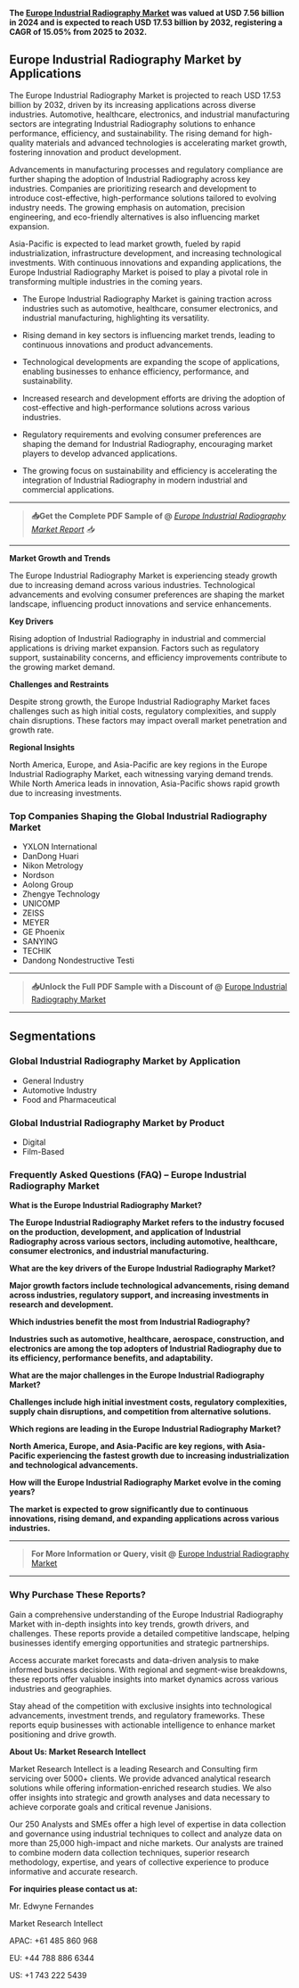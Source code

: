 <p><strong>The <a href="https://www.marketresearchintellect.com/download-sample/?rid=581178&amp;utm_source=Pulse-April-Europe&amp;utm_medium=852">Europe Industrial Radiography Market</a> was valued at USD 7.56 billion in 2024 and is expected to reach USD 17.53 billion by 2032, registering a CAGR of 15.05% from 2025 to 2032.</strong></p><h2>Europe Industrial Radiography Market by Applications&nbsp;</h2><p><p>The Europe Industrial Radiography Market is projected to reach USD 17.53 billion by 2032, driven by its increasing applications across diverse industries. Automotive, healthcare, electronics, and industrial manufacturing sectors are integrating Industrial Radiography solutions to enhance performance, efficiency, and sustainability. The rising demand for high-quality materials and advanced technologies is accelerating market growth, fostering innovation and product development.</p><p>Advancements in manufacturing processes and regulatory compliance are further shaping the adoption of Industrial Radiography across key industries. Companies are prioritizing research and development to introduce cost-effective, high-performance solutions tailored to evolving industry needs. The growing emphasis on automation, precision engineering, and eco-friendly alternatives is also influencing market expansion.</p><p>Asia-Pacific is expected to lead market growth, fueled by rapid industrialization, infrastructure development, and increasing technological investments. With continuous innovations and expanding applications, the Europe Industrial Radiography Market is poised to play a pivotal role in transforming multiple industries in the coming years.</p></p><ul><li><p>The Europe Industrial Radiography Market is gaining traction across industries such as automotive, healthcare, consumer electronics, and industrial manufacturing, highlighting its versatility.</p></li><li><p>Rising demand in key sectors is influencing market trends, leading to continuous innovations and product advancements.</p></li><li><p>Technological developments are expanding the scope of applications, enabling businesses to enhance efficiency, performance, and sustainability.</p></li><li><p>Increased research and development efforts are driving the adoption of cost-effective and high-performance solutions across various industries.</p></li><li><p>Regulatory requirements and evolving consumer preferences are shaping the demand for Industrial Radiography, encouraging market players to develop advanced applications.</p></li><li><p>The growing focus on sustainability and efficiency is accelerating the integration of Industrial Radiography in modern industrial and commercial applications.</p></li></ul><hr /><blockquote><p><strong><span class="font-[700]">📥Get the Complete PDF Sample of @ </span></strong><em><span class="font-[700]"><a href="https://www.marketresearchintellect.com/download-sample/?rid=581178&amp;utm_source=Pulse-April-Europe&amp;utm_medium=852" target="_blank" data-tracking-control-name="article-ssr-frontend-pulse_little-text-block" data-tracking-will-navigate="" data-test-link="">Europe Industrial Radiography Market Report</a>&nbsp;📥</span></em></p></blockquote><hr /><p class="" data-start="77" data-end="360"><strong data-start="77" data-end="105">Market Growth and Trends</strong></p><p class="" data-start="77" data-end="360">The Europe Industrial Radiography Market is experiencing steady growth due to increasing demand across various industries. Technological advancements and evolving consumer preferences are shaping the market landscape, influencing product innovations and service enhancements.</p><p class="" data-start="362" data-end="606"><strong data-start="362" data-end="377">Key Drivers</strong></p><p class="" data-start="362" data-end="606">Rising adoption of Industrial Radiography in industrial and commercial applications is driving market expansion. Factors such as regulatory support, sustainability concerns, and efficiency improvements contribute to the growing market demand.</p><p class="" data-start="608" data-end="849"><strong data-start="608" data-end="637">Challenges and Restraints</strong></p><p class="" data-start="608" data-end="849">Despite strong growth, the Europe Industrial Radiography Market faces challenges such as high initial costs, regulatory complexities, and supply chain disruptions. These factors may impact overall market penetration and growth rate.</p><p class="" data-start="851" data-end="1095"><strong data-start="851" data-end="872">Regional Insights</strong></p><p class="" data-start="851" data-end="1095">North America, Europe, and Asia-Pacific are key regions in the Europe Industrial Radiography Market, each witnessing varying demand trends. While North America leads in innovation, Asia-Pacific shows rapid growth due to increasing investments.</p><p><h3>Top Companies Shaping the Global Industrial Radiography Market </h3><ul><li>YXLON International</li><li>DanDong Huari</li><li>Nikon Metrology</li><li>Nordson</li><li>Aolong Group</li><li>Zhengye Technology</li><li>UNICOMP</li><li>ZEISS</li><li>MEYER</li><li>GE Phoenix</li><li>SANYING</li><li>TECHIK</li><li>Dandong Nondestructive Testi</li></ul></p><hr /><blockquote><p><strong>📥Unlock the Full PDF Sample with a Discount of @</strong> <a href="https://www.marketresearchintellect.com/ask-for-discount/?rid=581178&amp;utm_source=Pulse-April-Europe&amp;utm_medium=852">Europe Industrial Radiography Market</a></p></blockquote><hr /><p><h2>Segmentations</h2><h3>Global Industrial Radiography Market by Application</h3><ul><li>General Industry</li><li>Automotive Industry</li><li>Food and Pharmaceutical</li></ul><h3>Global Industrial Radiography Market by Product</h3><ul><li>Digital</li><li>Film-Based</li></ul></p><h3><strong>Frequently Asked Questions (FAQ) &ndash; Europe Industrial Radiography Market</strong></h3><p><strong>What is the Europe Industrial Radiography Market?</strong></p><p><strong>The Europe Industrial Radiography Market refers to the industry focused on the production, development, and application of Industrial Radiography across various sectors, including automotive, healthcare, consumer electronics, and industrial manufacturing.</strong></p><p><strong>What are the key drivers of the Europe Industrial Radiography Market?</strong></p><p><strong>Major growth factors include technological advancements, rising demand across industries, regulatory support, and increasing investments in research and development.</strong></p><p><strong>Which industries benefit the most from Industrial Radiography?</strong></p><p><strong>Industries such as automotive, healthcare, aerospace, construction, and electronics are among the top adopters of Industrial Radiography due to its efficiency, performance benefits, and adaptability.</strong></p><p><strong>What are the major challenges in the Europe Industrial Radiography Market?</strong></p><p><strong>Challenges include high initial investment costs, regulatory complexities, supply chain disruptions, and competition from alternative solutions.</strong></p><p><strong>Which regions are leading in the Europe Industrial Radiography Market?</strong></p><p><strong>North America, Europe, and Asia-Pacific are key regions, with Asia-Pacific experiencing the fastest growth due to increasing industrialization and technological advancements.</strong></p><p><strong>How will the Europe Industrial Radiography Market evolve in the coming years?</strong></p><p><strong>The market is expected to grow significantly due to continuous innovations, rising demand, and expanding applications across various industries.</strong></p><hr /><blockquote><p><span class="font-[700]"><strong>For More Information or Query, visit&nbsp;@</strong>&nbsp;</span><span class="font-[700]"><a href="https://www.marketresearchintellect.com/product/global-industrial-radiography-market-size-forecast/?utm_source=Linkedin&utm_medium=852" target="_blank" data-tracking-control-name="article-ssr-frontend-pulse_little-text-block" data-tracking-will-navigate="" data-test-link="">Europe Industrial Radiography Market</a></span></p></blockquote><hr /><h3><strong data-start="0" data-end="31">Why Purchase These Reports?</strong></h3><p class="" data-start="35" data-end="297">Gain a comprehensive understanding of the Europe Industrial Radiography Market with in-depth insights into key trends, growth drivers, and challenges. These reports provide a detailed competitive landscape, helping businesses identify emerging opportunities and strategic partnerships.</p><p class="" data-start="299" data-end="540">Access accurate market forecasts and data-driven analysis to make informed business decisions. With regional and segment-wise breakdowns, these reports offer valuable insights into market dynamics across various industries and geographies.</p><p class="" data-start="542" data-end="784">Stay ahead of the competition with exclusive insights into technological advancements, investment trends, and regulatory frameworks. These reports equip businesses with actionable intelligence to enhance market positioning and drive growth.</p><p><strong><span class="font-[700]">About Us: Market Research Intellect</span></strong></p><p><span class="">Market Research Intellect is a leading Research and Consulting firm servicing over 5000+ clients. We provide advanced analytical research solutions while offering information-enriched research studies.&nbsp;</span>We also offer insights into strategic and growth analyses and data necessary to achieve corporate goals and critical revenue Janisions.</p><p><span class="">Our 250 Analysts and SMEs offer a high level of expertise in data collection and governance using industrial techniques to collect and analyze data on more than 25,000 high-impact and niche markets. Our analysts are trained to combine modern data collection techniques, superior research methodology, expertise, and years of collective experience to produce informative and accurate research.</span></p><p><strong>For inquiries please contact us at:</strong></p><p>Mr. Edwyne Fernandes</p><p>Market Research Intellect</p><p>APAC: +61 485 860 968</p><p>EU: +44 788 886 6344</p><p>US: +1 743 222 5439</p>